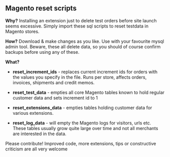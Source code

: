 ## Magento reset scripts

**Why?**
Installing an extension just to delete test orders before site launch seems excessive. Simply import these sql scripts to reset testdata in Magento stores.

**How?**
Download & make changes as you like. Use with your favourite mysql admin tool. Beware, these all delete data, so you should of course confirm backups before using any of these.

**What?**
- **reset_increment_ids** - replaces current increment ids for orders with the values you specify in the file. Runs per store, affects orders, invoices, shipments and credit memos.

- **reset_test_data** - empties all core Magento tables known to hold regular customer data and sets increment id to 1

- **reset_extensions_data** - empties tables holding customer data for various extensions.

- **reset_log_data** - will empty the Magento logs for visitors, urls etc. These tables usually grow quite large over time and not all merchants are interested in the data.

Please contribute! Improved code, more extensions, tips or constructive criticism are all very welcome
